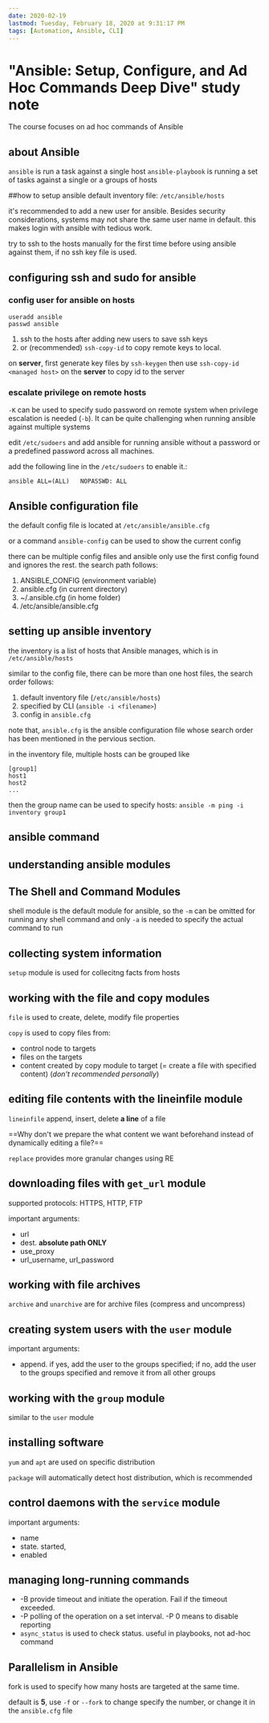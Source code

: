 ```yaml
---
date: 2020-02-19
lastmod: Tuesday, February 18, 2020 at 9:31:17 PM
tags: [Automation, Ansible, CLI]
---
```

# "Ansible: Setup, Configure, and Ad Hoc Commands Deep Dive" study note 

The course focuses on ad hoc commands of Ansible

## about Ansible
`ansible` is run a task against a single host
`ansible-playbook` is running a set of tasks against a single or a groups of hosts

##how to setup ansible
default inventory file: `/etc/ansible/hosts`

it's recommended to add a new user for ansible. Besides security considerations, systems may not share the same user name in default. this makes login with ansible with tedious work.

try to ssh to the hosts manually for the first time before using ansible against them, if no ssh key file is used.

## configuring ssh and sudo for ansible 

### config user for ansible on hosts
```
useradd ansible
passwd ansible
```

1. ssh to the hosts after adding new users to save ssh keys 
2. or (recommended) `ssh-copy-id` to copy remote keys to local.

on **server**, first generate key files by `ssh-keygen`
then use `ssh-copy-id <managed host>` on the **server** to copy id to the server

### escalate privilege on remote hosts
`-K` can be used to specify sudo password on remote system when privilege escalation is needed (`-b`). It can be quite challenging when running ansible against multiple systems

edit `/etc/sudoers` and add ansible for running ansible without a password or a predefined password across all machines.

add the following line in the `/etc/sudoers` to enable it.:
```
ansible ALL=(ALL)   NOPASSWD: ALL
```

## Ansible configuration file

the default config file is located at `/etc/ansible/ansible.cfg`

or a command `ansible-config` can be used to show the current config

there can be multiple config files and ansible only use the first config found and ignores the rest. the search path follows:
1. ANSIBLE_CONFIG (environment variable)
2. ansible.cfg (in current directory)
3. ~/.ansible.cfg (in home folder)
4. /etc/ansible/ansible.cfg

## setting up ansible inventory

the inventory is a list of hosts that Ansible manages, which is in `/etc/ansible/hosts`

similar to the config file, there can be more than one host files, the search order follows:
1. default inventory file (`/etc/ansible/hosts`)
2. specified by CLI (`ansible -i <filename>`)
3. config in `ansible.cfg`

note that, `ansible.cfg` is the ansible configuration file whose search order has been mentioned in the pervious section.

in the inventory file, multiple hosts can be grouped like
```
[group1]
host1
host2
...
```

then the group name can be used to specify hosts:
`ansible -m ping -i inventory group1`

## ansible command

## understanding ansible modules

## The Shell and Command Modules

shell module is the default module for ansible, so the `-m` can be omitted for running any shell command and only `-a` is needed to specify the actual command to run

## collecting system information

`setup` module is used for collecitng facts from hosts

## working with the file and copy modules

`file` is used to create, delete, modify file properties

`copy` is used to copy files from:

* control node to targets
* files on the targets
* content created by copy module to target (= create a file with specified content) (*don't recommended personally*)

## editing file contents with the lineinfile module 

`lineinfile` append, insert, delete **a line** of a file

==Why don't we prepare the what content we want beforehand instead of dynamically editing a file?==

`replace` provides more granular changes using RE

## downloading files with `get_url` module

supported protocols: HTTPS, HTTP, FTP

important arguments:

* url
* dest. **absolute path ONLY**
* use_proxy
* url_username, url_password

## working with file archives

`archive` and `unarchive` are for archive files (compress and uncompress)

## creating system users with the `user` module

important arguments:

* append. if yes, add the user to the groups specified; if no, add the user to the groups specified and remove it from all other groups

## working with the `group` module

similar to the `user` module

## installing software

`yum` and `apt` are used on specific distribution 

`package` will automatically detect host distribution, which is recommended

## control daemons with the `service` module

important arguments:

* name
* state. started, 
* enabled

## managing long-running commands

* -B provide timeout and initiate the operation. Fail if the timeout exceeded.
* -P polling of the operation on a set interval. -P 0 means to disable reporting
* `async_status` is used to check status. useful in playbooks, not ad-hoc command

## Parallelism in Ansible

fork is used to specify how many hosts are targeted at the same time.

default is **5**, use `-f` or `--fork` to change specify the number, or change it in the `ansible.cfg` file


